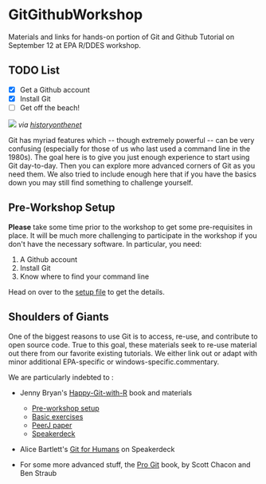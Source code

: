 # GitGithubWorkshop

Materials and links for hands-on portion of Git and Github Tutorial on September 12 at EPA R/DDES workshop.

## TODO List

- [x] Get a Github account
- [x] Install Git
- [ ] Get off the beach!

![](https://www.historyonthenet.com/wp-content/uploads/2016/11/overlord.jpg)
*via [historyonthenet](https://www.historyonthenet.com/beachmasters/)*

Git has myriad features which -- though extremely powerful -- can be very confusing (especially for those of us who last used a command line in the 1980s). The goal here is to give you just enough experience to start using Git day-to-day. Then you can explore more advanced corners of Git as you need them. We also tried to include enough here that if you have the basics down you may still find something to challenge yourself.


## Pre-Workshop Setup

**Please** take some time prior to the workshop to get some pre-requisites in place. It will be much more challenging to participate in the workshop if you don't have the necessary software. In particular, you need:

1) A Github account
2) Install Git
3) Know where to find your command line

Head on over to the [setup file](01-setup.md) to get the details.


## Shoulders of Giants

One of the biggest reasons to use Git is to access, re-use, and contribute to open source code. True to this goal, these materials seek to re-use material out there from our favorite existing tutorials. We either link out or adapt with minor additional EPA-specific or windows-specific.commentary.

We are particularly indebted to :

* Jenny Bryan's [Happy-Git-with-R](http://happygitwithr.com/) book and materials
    - [Pre-workshop setup](http://happygitwithr.com/workshops)
    - [Basic exercises](http://happygitwithr.com/push-pull-github.html)
    - [PeerJ paper](https://peerj.com/preprints/3159/?utm_content=bufferc4f11&utm_medium=social&utm_source=twitter.com&utm_campaign=buffer)
    - [Speakerdeck](https://speakerdeck.com/jennybc/happy-git-and-github-for-the-user)

* Alice Bartlett's [Git for Humans](https://speakerdeck.com/alicebartlett/git-for-humans) on Speakerdeck

* For some more advanced stuff, the [Pro Git](https://git-scm.com/book/en/v2) book, by Scott Chacon and Ben Straub
